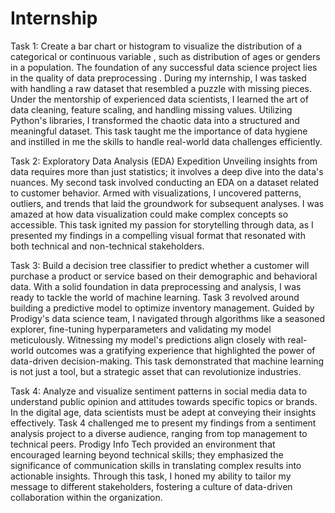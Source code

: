 # Internship
Task 1: Create a bar chart or histogram to visualize the distribution of a categorical or continuous variable , such as distribution of ages or genders in a population.
The foundation of any successful data science project lies in the quality of data preprocessing . During my internship, I was tasked with handling a raw dataset that resembled a puzzle with missing pieces. Under the mentorship of experienced data scientists, I learned the art of data cleaning, feature scaling, and handling missing values. Utilizing Python's libraries, I transformed the chaotic data into a structured and meaningful dataset. This task taught me the importance of data hygiene and instilled in me the skills to handle real-world data challenges efficiently.

Task 2: Exploratory Data Analysis (EDA) Expedition
Unveiling insights from data requires more than just statistics; it involves a deep dive into the data's nuances. My second task involved conducting an EDA on a dataset related to customer behavior. Armed with visualizations, I uncovered patterns, outliers, and trends that laid the groundwork for subsequent analyses. I was amazed at how data visualization could make complex concepts so accessible. This task ignited my passion for storytelling through data, as I presented my findings in a compelling visual format that resonated with both technical and non-technical stakeholders.

Task 3: Build a decision tree classifier to predict whether a customer will purchase a product or service based on their demographic and behavioral data.
With a solid foundation in data preprocessing and analysis, I was ready to tackle the world of machine learning. Task 3 revolved around building a predictive model to optimize inventory management. Guided by Prodigy's data science team, I navigated through algorithms like a seasoned explorer, fine-tuning hyperparameters and validating my model meticulously. Witnessing my model's predictions align closely with real-world outcomes was a gratifying experience that highlighted the power of data-driven decision-making. This task demonstrated that machine learning is not just a tool, but a strategic asset that can revolutionize industries.

Task 4:  Analyze and visualize sentiment patterns in social media data to understand public opinion and attitudes towards specific topics or brands.
In the digital age, data scientists must be adept at conveying their insights effectively. Task 4 challenged me to present my findings from a sentiment analysis project to a diverse audience, ranging from top management to technical peers. Prodigy Info Tech provided an environment that encouraged learning beyond technical skills; they emphasized the significance of communication skills in translating complex results into actionable insights. Through this task, I honed my ability to tailor my message to different stakeholders, fostering a culture of data-driven collaboration within the organization.
